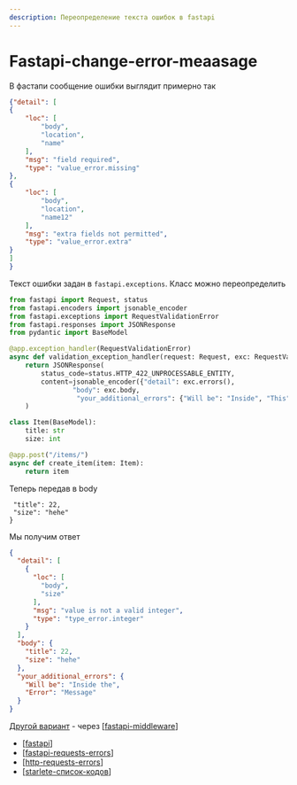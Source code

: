 ```yaml
---
description: Переопределение текста ошибок в fastapi
---
```

# Fastapi-change-error-meaasage

В фастапи сообщение ошибки выглядит примерно так

```json
{"detail": [
{
    "loc": [
        "body",
        "location",
        "name"
    ],
    "msg": "field required",
    "type": "value_error.missing"
},
{
    "loc": [
        "body",
        "location",
        "name12"
    ],
    "msg": "extra fields not permitted",
    "type": "value_error.extra"
}
]
}
```

Текст ошибки задан в `fastapi.exceptions`. Класс можно переопределить

```python
from fastapi import Request, status
from fastapi.encoders import jsonable_encoder
from fastapi.exceptions import RequestValidationError
from fastapi.responses import JSONResponse
from pydantic import BaseModel

@app.exception_handler(RequestValidationError)
async def validation_exception_handler(request: Request, exc: RequestValidationError):
    return JSONResponse(
        status_code=status.HTTP_422_UNPROCESSABLE_ENTITY,
        content=jsonable_encoder({"detail": exc.errors(),
                "body": exc.body,
                 "your_additional_errors": {"Will be": "Inside", "This":" Error message"}}),
    )

class Item(BaseModel):
    title: str
    size: int

@app.post("/items/")
async def create_item(item: Item):
    return item
```

Теперь передав в body

```json{
 "title": 22,
 "size": "hehe"
}
```

Мы получим ответ

```json
{
  "detail": [
    {
      "loc": [
        "body",
        "size"
      ],
      "msg": "value is not a valid integer",
      "type": "type_error.integer"
    }
  ],
  "body": {
    "title": 22,
    "size": "hehe"
  },
  "your_additional_errors": {
    "Will be": "Inside the",
    "Error": "Message"
  }
}
```

[Другой вариант](https://stackoverflow.com/a/60274832) - через [[fastapi-middleware]]

- [[fastapi]]
- [[fastapi-requests-errors]]
- [[http-requests-errors]]
- [[starlete-список-кодов]]

[//begin]: # "Autogenerated link references for markdown compatibility"
[fastapi-middleware]: fastapi-middleware "Fastapi-middleware"
[fastapi]: ../lists/fastapi "Fastapi"
[fastapi-requests-errors]: fastapi-requests-errors "Fastapi-requests-errors"
[http-requests-errors]: http-requests-errors "Http-requests"
[starlete-список-кодов]: starlete-список-кодов "Starlette список кодов"
[//end]: # "Autogenerated link references"